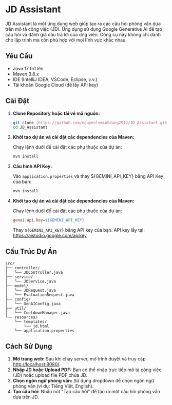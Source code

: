 # JD Assistant

JD Assistant là một ứng dụng web giúp tạo ra các câu hỏi phỏng vấn dựa trên mô tả công việc (JD). Ứng dụng sử dụng Google Generative AI để tạo câu hỏi và đánh giá câu trả lời của ứng viên. Công cụ này không chỉ dành cho lập trình mà còn phù hợp với mọi lĩnh vực khác nhau.

## Yêu Cầu

- Java 17 trở lên
- Maven 3.8.x
- IDE (IntelliJ IDEA, VSCode, Eclipse, v.v.)
- Tài khoản Google Cloud (để lấy API key)

## Cài Đặt

1. **Clone Repository hoặc tải về mã nguồn:**

    ```bash
    git clone [https://github.com/nguyenleminhdung2912/JD_Assistant.git](https://github.com/nguyenleminhdung2912/JD_Assistant.git)
    cd JD_Assistant
    ```
    
2. **Khởi tạo dự án và cài đặt các dependencies của Maven:**

    Chạy lệnh dưới để cài đặt các phụ thuộc của dự án:

    ```bash
    mvn install
    ```
3. **Cấu hình API Key:**

    Vào `application.properties` và thay ${GEMINI_API_KEY} bằng API Key của bạn:

    ```bash
    mvn install
    ```
4. **Khởi tạo dự án và cài đặt các dependencies của Maven:**

    Chạy lệnh dưới để cài đặt các phụ thuộc của dự án:

    ```ini
    genai.api.key=${GEMINI_API_KEY}
    ```
    Thay `${GEMINI_API_KEY}` bằng API key của bạn. API key lấy tại: https://aistudio.google.com/apikey

## Cấu Trúc Dự Án

```
src/
├── controller/
│   └── JDController.java
├── service/
│   └── JDService.java
├── model/
│   └── JDRequest.java
│   └── EvaluationRequest.java
├── config/
│   └── GenAIConfig.java
├── util/
│   └── CooldownManager.java
└── resources/
    └── templates/
        └── jd.html
    └── application.properties
```

## Cách Sử Dụng

1. **Mở trang web:** Sau khi chạy server, mở trình duyệt và truy cập [http://localhost:8080/](http://localhost:8080/).
2. **Nhập JD hoặc Upload PDF:** Bạn có thể nhập trực tiếp mô tả công việc (JD) hoặc upload file PDF chứa JD.
3. **Chọn ngôn ngữ phỏng vấn:** Sử dụng dropdown để chọn ngôn ngữ phỏng vấn (ví dụ: Tiếng Việt, English).
4. **Tạo câu hỏi:** Nhấn nút "Tạo câu hỏi" để tạo ra một câu hỏi phỏng vấn dựa trên JD.

